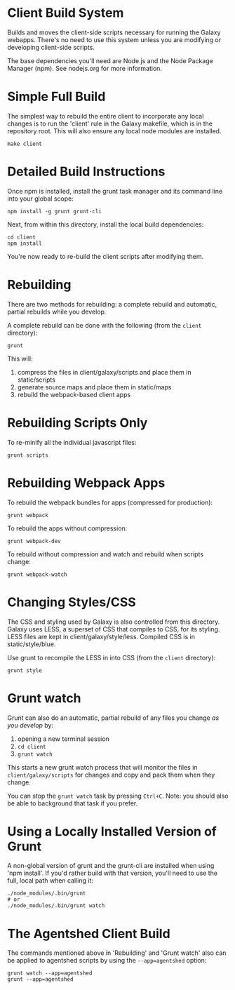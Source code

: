 Client Build System
===================

Builds and moves the client-side scripts necessary for running the Galaxy webapps. There's no need to use this system
unless you are modifying or developing client-side scripts.

The base dependencies you'll need are Node.js and the Node Package Manager
(npm).  See nodejs.org for more information.


Simple Full Build
=================

The simplest way to rebuild the entire client to incorporate any local changes
is to run the 'client' rule in the Galaxy makefile, which is in the repository
root.  This will also ensure any local node modules are installed.

    make client


Detailed Build Instructions
===========================

Once npm is installed, install the grunt task manager and its command line into your global scope:

    npm install -g grunt grunt-cli

Next, from within this directory, install the local build dependencies:

    cd client
    npm install

You're now ready to re-build the client scripts after modifying them.


Rebuilding
==========

There are two methods for rebuilding: a complete rebuild and automatic, partial rebuilds while you develop.

A complete rebuild can be done with the following (from the `client` directory):

    grunt

This will:

1. compress the files in client/galaxy/scripts and place them in static/scripts
2. generate source maps and place them in static/maps
3. rebuild the webpack-based client apps


Rebuilding Scripts Only
=======================

To re-minify all the individual javascript files:

    grunt scripts


Rebuilding Webpack Apps
=======================

To rebuild the webpack bundles for apps (compressed for production):

    grunt webpack

To rebuild the apps without compression:

    grunt webpack-dev

To rebuild without compression and watch and rebuild when scripts change:

    grunt webpack-watch


Changing Styles/CSS
===================

The CSS and styling used by Galaxy is also controlled from this directory. Galaxy uses LESS, a superset of CSS that
compiles to CSS, for its styling. LESS files are kept in client/galaxy/style/less. Compiled CSS is in static/style/blue.

Use grunt to recompile the LESS in into CSS (from the `client` directory):

    grunt style


Grunt watch
===========

Grunt can also do an automatic, partial rebuild of any files you change *as you develop* by:

1. opening a new terminal session
2. `cd client`
3. `grunt watch`

This starts a new grunt watch process that will monitor the files in `client/galaxy/scripts` for changes and copy and
pack them when they change.

You can stop the `grunt watch` task by pressing `Ctrl+C`. Note: you should also be able to background that task if you
prefer.


Using a Locally Installed Version of Grunt
==========================================

A non-global version of grunt and the grunt-cli are installed when using 'npm install'. If you'd rather build with that
version, you'll need to use the full, local path when calling it:

    ./node_modules/.bin/grunt
    # or
    ./node_modules/.bin/grunt watch


The Agentshed Client Build
=========================

The commands mentioned above in 'Rebuilding' and 'Grunt watch' also can be applied to agentshed scripts by using the
`--app=agentshed` option:

	grunt watch --app=agentshed
	grunt --app=agentshed
